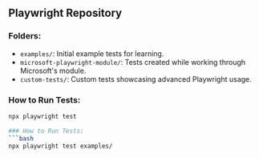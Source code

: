 ## Playwright Repository

### Folders:
- `examples/`: Initial example tests for learning.
- `microsoft-playwright-module/`: Tests created while working through Microsoft's module.
- `custom-tests/`: Custom tests showcasing advanced Playwright usage.

### How to Run Tests:
```bash
npx playwright test

### How to Run Tests:
```bash
npx playwright test examples/